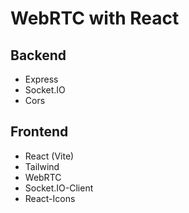 # WebRTC with React

## Backend
- Express
- Socket.IO
- Cors

## Frontend
- React (Vite)
- Tailwind
- WebRTC
- Socket.IO-Client
- React-Icons
